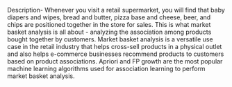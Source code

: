 Description- Whenever you visit a retail supermarket, you will find that baby diapers and wipes, bread and butter, pizza base and cheese, beer, and chips are positioned together in the store for sales. This is what market basket analysis is all about - analyzing the association among products bought together by customers. Market basket analysis is a versatile use case in the retail industry that helps cross-sell products in a physical outlet and also helps e-commerce businesses recommend products to customers based on product associations. Apriori and FP growth are the most popular machine learning algorithms used for association learning to perform market basket analysis.
